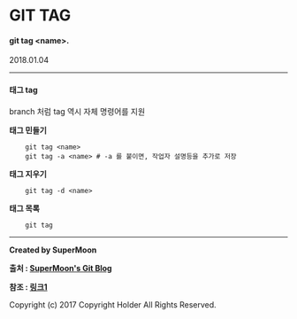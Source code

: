 # GIT TAG

#### git tag \<name>.

<div class="pull-right"> 2018.01.04 </div>

---

#### 태그 tag

branch 처럼 tag 역시 자체 명령어를 지원

**태그 민들기**

```
    git tag <name>
    git tag -a <name> # -a 를 붙이면, 작업자 설명등을 추가로 저장
```

**태그 지우기**

```
    git tag -d <name>
```

**태그 목록**

```
    git tag
```

---

**Created by SuperMoon**

**출처 : [SuperMoon's Git Blog](https://github.com/jm921106)**

**참조 : [링크1]()**

Copyright (c) 2017 Copyright Holder All Rights Reserved.
